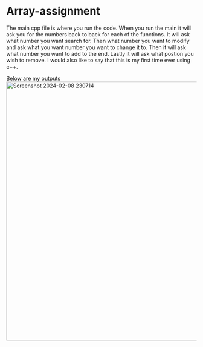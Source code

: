 # Array-assignment
The main cpp file is where you run the code.
When you run the main it will ask you for the numbers back to back for each of the functions. It will ask what number you want search for. Then what number you want to modify and ask what you want number you want to change it to. Then it will ask what number you want to add to the end. Lastly it will ask what postion you wish to remove. I would also like to say that this is my first time ever using c++.


Below are my outputs
<img width="683" alt="Screenshot 2024-02-08 230714" src="https://github.com/AbM247/Array-assignment/assets/159506711/70361e24-d2c8-4afc-8ed5-03f56240c9c0">
